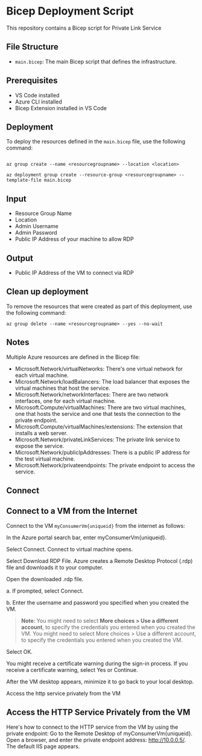 # Bicep Deployment Script

This repository contains a Bicep script for Private Link Service 

## File Structure

- `main.bicep`: The main Bicep script that defines the infrastructure.

## Prerequisites

- VS Code installed
- Azure CLI installed
- Bicep Extension installed in VS Code

## Deployment

To deploy the resources defined in the `main.bicep` file, use the following command:

```Terminal

az group create --name <resourcegroupname> --location <location>

az deployment group create --resource-group <resourcegroupname> --template-file main.bicep 
```

## Input 

- Resource Group Name
- Location
- Admin Username
- Admin Password
- Public IP Address of your machine to allow RDP

## Output

- Public IP Address of the VM to connect via RDP

## Clean up deployment

To remove the resources that were created as part of this deployment, use the following command:

```Terminal
az group delete --name <resourcegroupname> --yes --no-wait
```

## Notes

Multiple Azure resources are defined in the Bicep file:

- Microsoft.Network/virtualNetworks: There's one virtual network for each virtual machine.
- Microsoft.Network/loadBalancers: The load balancer that exposes the virtual machines that host the service.
- Microsoft.Network/networkInterfaces: There are two network interfaces, one for each virtual machine.
- Microsoft.Compute/virtualMachines: There are two virtual machines, one that hosts the service and one that tests the connection to the private endpoint.
- Microsoft.Compute/virtualMachines/extensions: The extension that installs a web server.
- Microsoft.Network/privateLinkServices: The private link service to expose the service.
- Microsoft.Network/publicIpAddresses: There is a public IP address for the test virtual machine.
- Microsoft.Network/privateendpoints: The private endpoint to access the service.

## Connect 

## Connect to a VM from the Internet

Connect to the VM `myConsumerVm{uniqueid}` from the internet as follows:

In the Azure portal search bar, enter myConsumerVm{uniqueid}.

Select Connect. Connect to virtual machine opens.

Select Download RDP File. Azure creates a Remote Desktop Protocol (.rdp) file and downloads it to your computer.

Open the downloaded .rdp file.

a. If prompted, select Connect.

b. Enter the username and password you specified when you created the VM.
> **Note**: You might need to select **More choices > Use a different account**, to specify the credentials you entered when you created the VM.
You might need to select More choices > Use a different account, to specify the credentials you entered when you created the VM.

Select OK.

You might receive a certificate warning during the sign-in process. If you receive a certificate warning, select Yes or Continue.

After the VM desktop appears, minimize it to go back to your local desktop.

Access the http service privately from the VM
## Access the HTTP Service Privately from the VM

Here's how to connect to the HTTP service from the VM by using the private endpoint:
Go to the Remote Desktop of myConsumerVm{uniqueid}.
Open a browser, and enter the private endpoint address: http://10.0.0.5/.
The default IIS page appears.